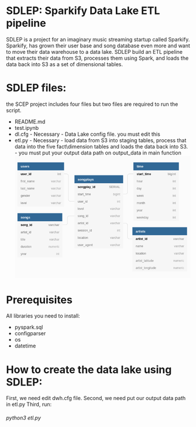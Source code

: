 # SDLEP: Sparkify Data Lake ETL pipeline
SDLEP is a project for an imaginary music streaming startup called Sparkify. Sparkify, has grown their user base and song database even more and want to move their data warehouse to a data lake. SDLEP build an ETL pipeline that extracts their data from S3, processes them using Spark, and loads the data back into S3 as a set of dimensional tables.

# SDLEP files:
the SCEP project includes four files but two files are required to run the script.
* README.md
* test.ipynb
* dl.cfg - Necessary - Data Lake config file. you must edit this
* etl.py - Necessary - load data from S3 into staging tables, process that data into the five fact\dimension tables and loads the data back into S3. - you must put your output data path on output_data in main function
![diagram.png](diagram.png)

# Prerequisites
All libraries you need to install:
* pyspark.sql 
* configparser
* os
* datetime

# How to create the data lake using SDLEP:
First, we need edit dwh.cfg file.
Second, we need put our output data path in etl.py
Third, run:
###### python3 etl.py